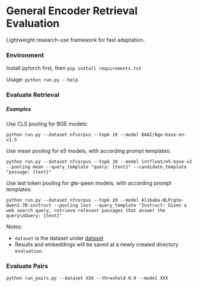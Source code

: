 # General Encoder Retrieval Evaluation

Lightweight research-use framework for fast adaptation.


### Environment

Install pytorch first, then `pip install requirements.txt`

Usage: `python run.py --help`


### Evaluate Retrieval

##### Examples

Use CLS pooling for BGE models:

`python run.py --dataset nfcorpus --topk 10 --model BAAI/bge-base-en-v1.5`

Use mean pooling for e5 models, with according prompt templates:

`python run.py --dataset nfcorpus --topk 10 --model intfloat/e5-base-v2 --pooling mean --query_template "query: {text}" --candidate_template "passage: {text}"`

Use last token pooling for gte-qwen models, with according prompt templates:

`python run.py --dataset nfcorpus --topk 10 --model Alibaba-NLP/gte-Qwen2-7B-instruct --pooling last --query_template "Instruct: Given a web search query, retrieve relevant passages that answer the query\nQuery: {text}"`

Notes:
- `dataset` is the dataset under [dataset](dataset)
- Results and embeddings will be saved at a newly created directory `evaluation`.


### Evaluate Pairs

`python run_pairs.py --dataset XXX --threshold 0.9 --model XXX`

